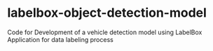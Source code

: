 # labelbox-object-detection-model
Code for Development of a vehicle detection model using LabelBox Application for data labeling process
